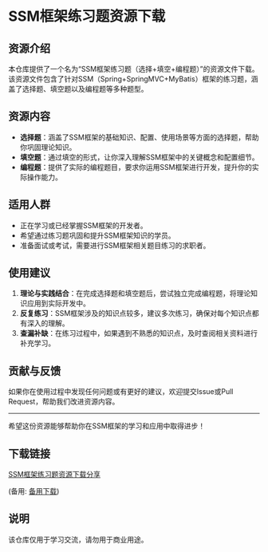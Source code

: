 # SSM框架练习题资源下载

## 资源介绍

本仓库提供了一个名为“SSM框架练习题（选择+填空+编程题）”的资源文件下载。该资源文件包含了针对SSM（Spring+SpringMVC+MyBatis）框架的练习题，涵盖了选择题、填空题以及编程题等多种题型。

## 资源内容

- **选择题**：涵盖了SSM框架的基础知识、配置、使用场景等方面的选择题，帮助你巩固理论知识。
- **填空题**：通过填空的形式，让你深入理解SSM框架中的关键概念和配置细节。
- **编程题**：提供了实际的编程题目，要求你运用SSM框架进行开发，提升你的实际操作能力。

## 适用人群

- 正在学习或已经掌握SSM框架的开发者。
- 希望通过练习题巩固和提升SSM框架知识的学员。
- 准备面试或考试，需要进行SSM框架相关题目练习的求职者。

## 使用建议

1. **理论与实践结合**：在完成选择题和填空题后，尝试独立完成编程题，将理论知识应用到实际开发中。
2. **反复练习**：SSM框架涉及的知识点较多，建议多次练习，确保对每个知识点都有深入的理解。
3. **查漏补缺**：在练习过程中，如果遇到不熟悉的知识点，及时查阅相关资料进行补充学习。

## 贡献与反馈

如果你在使用过程中发现任何问题或有更好的建议，欢迎提交Issue或Pull Request，帮助我们改进资源内容。

---

希望这份资源能够帮助你在SSM框架的学习和应用中取得进步！

## 下载链接
[SSM框架练习题资源下载分享](https://pan.quark.cn/s/fb41159b4360) 

(备用: [备用下载](https://pan.baidu.com/s/1qYUi6-KBdSQsONbL9DL9mw?pwd=1234))

## 说明

该仓库仅用于学习交流，请勿用于商业用途。
